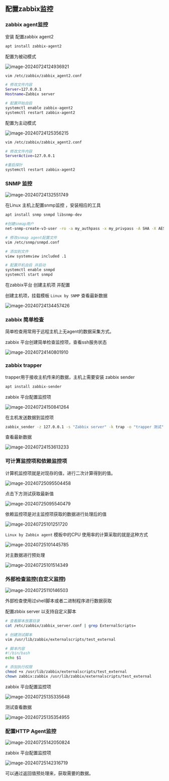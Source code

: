 ## 配置zabbix监控<Badge type="tip" text="zabbix" />

### zabbix agent监控

安装 配置zabbix agent2 

```bash
apt install zabbix-agent2
```

配置为被动模式

![image-20240724124936921](/image-20240724124936921.png)

```bash
vim /etc/zabbix/zabbix_agent2.conf

# 修改文件内容
Server=127.0.0.1
Hostname=Zabbix server

# 配置开始自启
systemctl enable zabbix-agent2
systemctl restart zabbix-agent2
```

配置为主动模式

![image-20240724125356215](/image-20240724125356215.png)

```bash
vim /etc/zabbix/zabbix_agent2.conf

# 修改文件内容
ServerActive=127.0.0.1

#重启探针
systemctl restart zabbix-agent2
```

### SNMP 监控

![image-20240724132551749](/image-20240724132551749.png)

在Linux 主机上配置snmp监控 ，安装相应的工具

```bash
apt install snmp snmpd libsnmp-dev

#创建snmap用户
net-snmp-create-v3-user -ro -a my_authpass -x my_privpass -A SHA -X AES snmpv3user

# 修改snmap agent配置文件
vim /etc/snmp/snmpd.conf

# 添加到文件
view systemview included .1

# 配置开机自启 并启动
systemctl enable snmpd
systemctl start snmpd
```

在zabbix平台 创建主机项 并配置

创建主机项，挂载模板 `Linux by SNMP` 查看最新数据

![image-20240724134457426](/image-20240724134457426.png)

### zabbix 简单检查

简单检查用常用于远程主机上无agent的数据采集方式。

zabbix 平台创建简单检查监控项，查看ssh服务状态

![image-20240724140801910](/image-20240724140801910.png)

### zabbix trapper

trapper用于接收主机传来的数据，主机上需要安装 zabbix sender

```bash
apt install zabbix-sender
```

zabbix 平台配置监控项

![image-20240724150841264](/image-20240724150841264.png)

在主机发送数据到监控项

```bash
zabbix_sender -z 127.0.0.1 -s "Zabbix server" -k trap -o "trapper 测试"
```

查看最新数据

![image-20240724153613233](/image-20240724153613233.png)

### 可计算监控项和依赖监控项

计算机监控项就是对现存的值，进行二次计算得到的值。

![image-20240725095504458](/image-20240725095504458.png)

点击下方测试获取最新值

![image-20240725095540479](/image-20240725095540479.png)

依赖监控项是对主监控项获取的数据进行处理后的值

![image-20240725101251720](/image-20240725101251720.png)

`Linux by Zabbix agent` 模板中的CPU 使用率的计算采取的就是这种方式

![image-20240725101445785](/image-20240725101445785.png)

对主数据进行预处理

![image-20240725101514349](/image-20240725101514349.png)

### 外部检查监控(自定义监控)

![image-20240725110146503](/image-20240725110146503.png)

外部检查使用过shell脚本或者二进制程序进行数据获取

配置zbbix server 以支持自定义脚本

```bash
# 查看脚本放置目录
cat /etc/zabbix/zabbix_server.conf | grep ExternalScripts=

# 创建测试脚本
vim /usr/lib/zabbix/externalscripts/test_external

# 脚本内容
#!/bin/bash 
echo $1

# 添加执行权限 
chmod +x /usr/lib/zabbix/externalscripts/test_external
chown zabbix:zabbix /usr/lib/zabbix/externalscripts/test_external
```

zabbix 平台配置监控项

![image-20240725135335648](/image-20240725135335648.png)

测试查看数据

![image-20240725135354955](/image-20240725135354955.png)

### 配置HTTP Agent监控

![image-20240725142050824](/image-20240725142050824.png)

zabbix 平台配置监控项

![image-20240725142316719](/image-20240725142316719.png)

可以通过返回值预处理来，获取需要的数据。